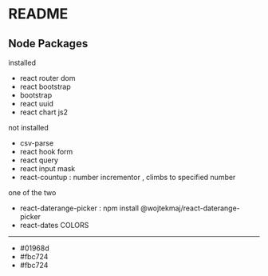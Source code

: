 # README

Node Packages
--------------
installed
- react router dom
- react bootstrap 
- bootstrap
- react uuid
- react chart js2

not installed
- csv-parse
- react hook form
- react query
- react input mask
- react-countup : number incrementor , climbs to specified number

one of the two
- react-daterange-picker : npm install @wojtekmaj/react-daterange-picker
- react-dates 
COLORS
-----
- #01968d
- #fbc724
- #fbc724


